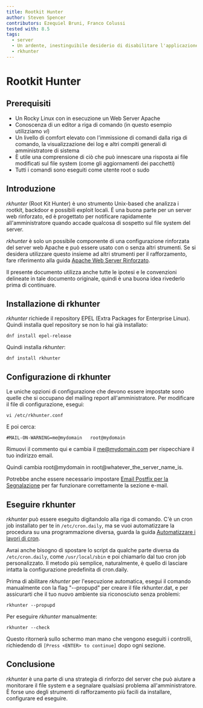 ```yaml
---
title: Rootkit Hunter
author: Steven Spencer
contributors: Ezequiel Bruni, Franco Colussi
tested with: 8.5
tags:
  - server
  - Un ardente, inestinguibile desiderio di disabilitare l'applicazione di default <em x-id="4">firewalld</em> e abilitare <em x-id="4">iptables</em>.
  - rkhunter
---
```


# Rootkit Hunter

## Prerequisiti

* Un Rocky Linux con in esecuzione un Web Server Apache
* Conoscenza di un editor a riga di comando (in questo esempio utilizziamo _vi_)
* Un livello di comfort elevato con l'immissione di comandi dalla riga di comando, la visualizzazione dei log e altri compiti generali di amministratore di sistema
* È utile una comprensione di ciò che può innescare una risposta ai file modificati sul file system (come gli aggiornamenti dei pacchetti)
* Tutti i comandi sono eseguiti come utente root o sudo

## Introduzione

_rkhunter_ (Root Kit Hunter) è uno strumento Unix-based che analizza i rootkit, backdoor e possibili exploit locali. È una buona parte per un server web rinforzato, ed è progettato per notificare rapidamente all'amministratore quando accade qualcosa di sospetto sul file system del server.

_rkhunter_ è solo un possibile componente di una configurazione rinforzata del server web Apache e può essere usato con o senza altri strumenti. Se si desidera utilizzare questo insieme ad altri strumenti per il rafforzamento, fare riferimento alla guida [Apache Web Server Rinforzato](index.md).

Il presente documento utilizza anche tutte le ipotesi e le convenzioni delineate in tale documento originale, quindi è una buona idea rivederlo prima di continuare.

## Installazione di rkhunter

_rkhunter_ richiede il repository EPEL (Extra Packages for Enterprise Linux). Quindi installa quel repository se non lo hai già installato:

`dnf install epel-release`

Quindi installa _rkhunter_:

`dnf install rkhunter`

## Configurazione di rkhunter

Le uniche opzioni di configurazione che devono essere impostate sono quelle che si occupano del mailing report all'amministratore. Per modificare il file di configurazione, esegui:

`vi /etc/rkhunter.conf`

E poi cerca:

`#MAIL-ON-WARNING=me@mydomain   root@mydomain`

Rimuovi il commento qui e cambia il me@mydomain.com per rispecchiare il tuo indirizzo email.

Quindi cambia root@mydomain in root@whatever_the_server_name_is.

Potrebbe anche essere necessario impostare [Email Postfix per la Segnalazione](../../email/postfix_reporting.md) per far funzionare correttamente la sezione e-mail.

## Eseguire rkhunter

_rkhunter_ può essere eseguito digitandolo alla riga di comando. C'è un cron job installato per te in `/etc/cron.daily`, ma se vuoi automatizzare la procedura su una programmazione diversa, guarda la guida [Automatizzare i lavori di cron](../../automation/cron_jobs_howto.md).

Avrai anche bisogno di spostare lo script da qualche parte diversa da `/etc/cron.daily`, come `/usr/local/sbin` e poi chiamarlo dal tuo cron job personalizzato. Il metodo più semplice, naturalmente, è quello di lasciare intatta la configurazione predefinita di cron.daily.

Prima di abilitare _rkhunter_ per l'esecuzione automatica, esegui il comando manualmente con la flag "--propupd" per creare il file rkhunter.dat, e per assicurarti che il tuo nuovo ambiente sia riconosciuto senza problemi:

`rkhunter --propupd`

Per eseguire _rkhunter_ manualmente:

`rkhunter --check`

Questo ritornerà sullo schermo man mano che vengono eseguiti i controlli, richiedendo di `[Press <ENTER> to continue]` dopo ogni sezione.

## Conclusione

_rkhunter_ è una parte di una strategia di rinforzo del server che può aiutare a monitorare il file system e a segnalare qualsiasi problema all'amministratore. È forse uno degli strumenti di rafforzamento più facili da installare, configurare ed eseguire.
